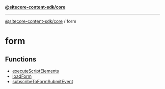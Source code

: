 [**@sitecore-content-sdk/core**](../README.md)

***

[@sitecore-content-sdk/core](../README.md) / form

# form

## Functions

- [executeScriptElements](functions/executeScriptElements.md)
- [loadForm](functions/loadForm.md)
- [subscribeToFormSubmitEvent](functions/subscribeToFormSubmitEvent.md)
